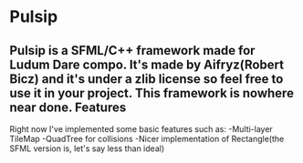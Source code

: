 Pulsip
======
Pulsip is a SFML/C++ framework made for Ludum Dare compo.
It's made by Aifryz(Robert Bicz) and it's under a zlib license so feel free to use it in your project.
This framework is nowhere near done.
Features
--------
Right now I've implemented some basic features such as:
-Multi-layer TileMap
-QuadTree for collisions
-Nicer implementation of Rectangle(the SFML version is, let's say less than ideal)